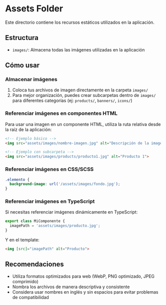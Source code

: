 # Assets Folder

Este directorio contiene los recursos estáticos utilizados en la aplicación.

## Estructura

- `images/`: Almacena todas las imágenes utilizadas en la aplicación

## Cómo usar

### Almacenar imágenes

1. Coloca tus archivos de imagen directamente en la carpeta `images/`
2. Para mejor organización, puedes crear subcarpetas dentro de `images/` para diferentes categorías (ej: `products/`, `banners/`, `icons/`)

### Referenciar imágenes en componentes HTML

Para usar una imagen en un componente HTML, utiliza la ruta relativa desde la raíz de la aplicación:

```html
<!-- Ejemplo básico -->
<img src="assets/images/nombre-imagen.jpg" alt="Descripción de la imagen">

<!-- Ejemplo con subcarpeta -->
<img src="assets/images/products/producto1.jpg" alt="Producto 1">
```

### Referenciar imágenes en CSS/SCSS

```css
.elemento {
  background-image: url('/assets/images/fondo.jpg');
}
```

### Referenciar imágenes en TypeScript

Si necesitas referenciar imágenes dinámicamente en TypeScript:

```typescript
export class MiComponente {
  imagePath = 'assets/images/producto.jpg';
}
```

Y en el template:

```html
<img [src]="imagePath" alt="Producto">
```

## Recomendaciones

- Utiliza formatos optimizados para web (WebP, PNG optimizado, JPEG comprimido)
- Nombra los archivos de manera descriptiva y consistente
- Considera usar nombres en inglés y sin espacios para evitar problemas de compatibilidad